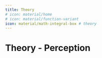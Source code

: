 ```yaml
---
title: Theory 
# icon: material/home
# icon: material/function-variant
icon: material/math-integral-box # theory
---
```



# Theory - Perception